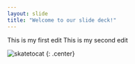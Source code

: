 ```yaml
---
layout: slide
title: "Welcome to our slide deck!"
---
```


This is my first edit
This is my second edit

![skatetocat](https://octodex.github.com/images/skatetocat.png)
{: .center}
